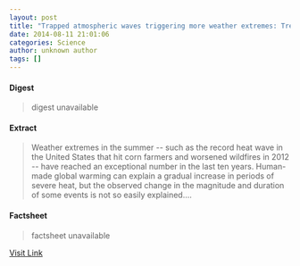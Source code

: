 ```yaml
---
layout: post
title: "Trapped atmospheric waves triggering more weather extremes: Trend expected to continue"
date: 2014-08-11 21:01:06
categories: Science
author: unknown author
tags: []
---
```



#### Digest
>digest unavailable

#### Extract
>Weather extremes in the summer -- such as the record heat wave in the United States that hit corn farmers and worsened wildfires in 2012 -- have reached an exceptional number in the last ten years. Human-made global warming can explain a gradual increase in periods of severe heat, but the observed change in the magnitude and duration of some events is not so easily explained....

#### Factsheet
>factsheet unavailable

[Visit Link](http://feeds.sciencedaily.com/~r/sciencedaily/~3/fdrqEFge2vA/140811170106.htm)


